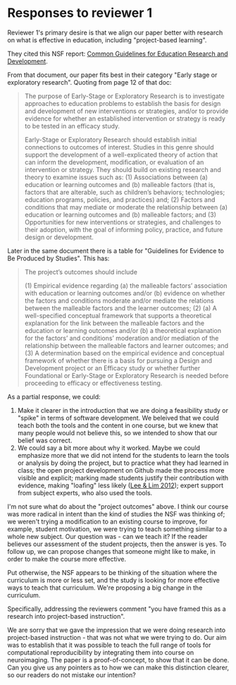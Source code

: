 # Responses to reviewer 1

Reviewer 1's primary desire is that we align our paper better with research on
what is effective in education, including "project-based learning".

They cited this NSF report: [Common Guidelines for Education Research and
Development](https://www.nsf.gov/pubs/2013/nsf13126/nsf13126.pdf).

From that document, our paper fits best in their category "Early stage or
exploratory research".  Quoting from page 12 of that doc:

> The purpose of Early-Stage or Exploratory Research is to investigate
> approaches to education problems to establish the basis for design and
> development of new interventions or strategies, and/or to provide evidence
> for whether an established intervention or strategy is ready to be tested in
> an efficacy study.
>
> Early-Stage or Exploratory Research should establish initial connections to
> outcomes of interest. Studies in this genre should support the development
> of a well-explicated theory of action that can inform the development,
> modification, or evaluation of an intervention or strategy. They should
> build on existing research and theory to examine issues such as: (1)
> Associations between (a) education or learning outcomes and (b) malleable
> factors (that is, factors that are alterable, such as children’s behaviors;
> technologies; education programs, policies, and practices) and; (2) Factors
> and conditions that may mediate or moderate the relationship between (a)
> education or learning outcomes and (b) malleable factors; and (3)
> Opportunities for new interventions or strategies, and challenges to their
> adoption, with the goal of informing policy, practice, and future design or
> development.

Later in the same document there is a table for "Guidelines for Evidence to Be
Produced by Studies".  This has:

> The project’s outcomes should include
>
> (1) Empirical evidence regarding (a) the malleable factors’ association with
> education or learning outcomes and/or (b) evidence on whether the factors and
> conditions moderate and/or mediate the relations between the malleable
> factors and the learner outcomes;
> (2) (a) A well-specified conceptual framework that supports a theoretical
> explanation for the link between the malleable factors and the education or
> learning outcomes and/or (b) a theoretical explanation for the factors’ and
> conditions’ moderation and/or mediation of the relationship between the
> malleable factors and learner outcomes; and
> (3) A determination based on the empirical evidence and conceptual framework
> of whether there is a basis for pursuing a Design and Development project or
> an Efficacy study or whether further Foundational or Early-Stage or
> Exploratory Research is needed before proceeding to efficacy or effectiveness
> testing.

As a partial response, we could:

1.   Make it clearer in the introduction that we are doing a feasibility study
     or "spike" in terms of software development.  We beleived that we could
     teach both the tools and the content in one course, but we knew that many
     people would not believe this, so we intended to show that our belief was
     correct.
1.   We could say a bit more about why it worked.  Maybe we could emphasize
     more that we did not intend for the students to learn the tools or
     analysis by doing the project, but to practice what they had learned in
     class; the open project development on Github made the process more
     visible and explicit; marking made students justify their contribution
     with evidence, making "loafing" less likely ([Lee & Lim
     2012](http://citeseerx.ist.psu.edu/viewdoc/download?doi=10.1.1.298.7245&rep=rep1&type=pdf));
     expert support from subject experts, who also used the tools.

I'm not sure what do about the "project outcomes" above.  I think our course
was more radical in intent than the kind of studies the NSF was thinking of; we
weren't trying a modification to an existing course to improve, for example,
student motivation, we were trying to teach something similar to a whole new
subject.  Our question was - can we teach it?  If the reader believes our
assessment of the student projects, then the answer is yes.  To follow up, we
can propose changes that someone might like to make, in order to make the
course more effective.

Put otherwise, the NSF appears to be thinking of the situation where the
curriculum is more or less set, and the study is looking for more effective
ways to teach that curriculum.  We're proposing a big change in the curriculum.

Specifically, addressing the reviewers comment "you have framed this as a
research into project-based instruction".

We are sorry that we gave the impression that we were doing research into
project-based instruction - that was not what we were trying to do. Our aim was
to establish that it was possible to teach the full range of tools for
computational reproducibility by integrating them into course on neuroimaging.
The paper is a proof-of-concept, to show that it can be done. Can you give us
any pointers as to how we can make this distinction clearer, so our readers do
not mistake our intention?
